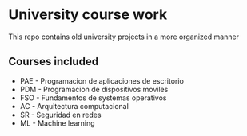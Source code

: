 # University course work

This repo contains old university projects in a more organized manner

## Courses included

- PAE - Programacion de aplicaciones de escritorio
- PDM - Programacion de dispositivos moviles
- FSO - Fundamentos de systemas operativos
- AC - Arquitectura computacional
- SR - Seguridad en redes
- ML - Machine learning
